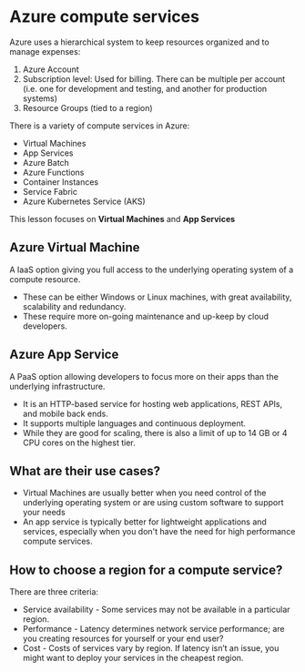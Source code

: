# Azure compute services
Azure uses a hierarchical system to keep resources organized and to manage expenses:
1. Azure Account
2. Subscription level: Used for billing. There can be multiple per account (i.e. one for development and testing, and another for production systems)
2. Resource Groups (tied to a region)

There is a variety of compute services in Azure:
- Virtual Machines
- App Services
- Azure Batch
- Azure Functions
- Container Instances
- Service Fabric
- Azure Kubernetes Service (AKS)

This lesson focuses on **Virtual Machines** and **App Services**

## Azure Virtual Machine
A IaaS option giving you full access to the underlying operating system of a compute resource. 
- These can be either Windows or Linux machines, with great availability, scalability and redundancy. 
- These require more on-going maintenance and up-keep by cloud developers.

## Azure App Service
A PaaS option allowing developers to focus more on their apps than the underlying infrastructure. 
- It is an HTTP-based service for hosting web applications, REST APIs, and mobile back ends. 
- It supports multiple languages and continuous deployment.
- While they are good for scaling, there is also a limit of up to 14 GB or 4 CPU cores on the highest tier.

## What are their use cases?
- Virtual Machines are usually better when you need control of the underlying operating system or are using custom software to support your needs
- An app service is typically better for lightweight applications and services, especially when you don't have the need for high performance compute services.

## How to choose a region for a compute service?
There are three criteria:
- Service availability - Some services may not be available in a particular region.
- Performance - Latency determines network service performance; are you creating resources for yourself or your end user?
- Cost - Costs of services vary by region. If latency isn’t an issue, you might want to deploy your services in the cheapest region. 

